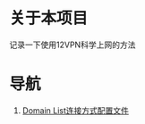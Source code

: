 # 关于本项目
记录一下使用12VPN科学上网的方法

# 导航
1. [Domain List连接方式配置文件](https://github.com/shengting/12vpn/wiki/Domain-List%E8%BF%9E%E6%8E%A5%E6%96%B9%E5%BC%8F%E9%85%8D%E7%BD%AE%E6%96%87%E4%BB%B6)
